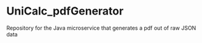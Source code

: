 # UniCalc_pdfGenerator
Repository for the Java microservice that generates a pdf out of raw JSON data
